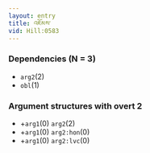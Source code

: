 ```yaml
---
layout: entry
title: འཇོམས་
vid: Hill:0583
---
```

### Dependencies (N = 3)
* `arg2`(2)
* `obl`(1)
### Argument structures with overt 2
* +`arg1`(0) `arg2`(2)
* +`arg1`(0) `arg2:hon`(0)
* +`arg1`(0) `arg2:lvc`(0)
